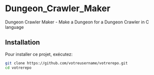 # Dungeon_Crawler_Maker
Dungeon Crawler Maker - Make a Dungeon for a Dungeon Crawler in C language 

## Installation

Pour installer ce projet, exécutez:

```bash
git clone https://github.com/votreusername/votrerepo.git
cd votrerepo
